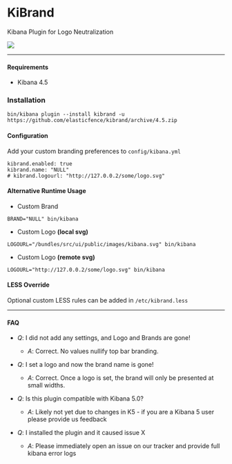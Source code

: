 # KiBrand
Kibana Plugin for Logo Neutralization

<img src="http://i.imgur.com/61132PJ.png" />

--------
#### Requirements

* Kibana 4.5 


### Installation
```
bin/kibana plugin --install kibrand -u https://github.com/elasticfence/kibrand/archive/4.5.zip
```

#### Configuration
Add your custom branding preferences to ```config/kibana.yml``` 
```
kibrand.enabled: true
kibrand.name: "NULL"
# kibrand.logourl: "http://127.0.0.2/some/logo.svg"

```
#### Alternative Runtime Usage
* Custom Brand
```
BRAND="NULL" bin/kibana
```

* Custom Logo __(local svg)__
```
LOGOURL="/bundles/src/ui/public/images/kibana.svg" bin/kibana
```
* Custom Logo __(remote svg)__
```
LOGOURL="http://127.0.0.2/some/logo.svg" bin/kibana
```

#### LESS Override
Optional custom LESS rules can be added in  ```/etc/kibrand.less``` 

--------

#### FAQ

* _Q_: I did not add any settings, and Logo and Brands are gone!
  * _A_: Correct. No values nullify top bar branding.  

* _Q_: I set a logo and now the brand name is gone!
  * _A_: Correct. Once a logo is set, the brand will only be presented at small widths. 

* _Q_: Is this plugin compatible with Kibana 5.0?
  * _A_: Likely not yet due to changes in K5 - if you are a Kibana 5 user please provide us feedback

* _Q_: I installed the plugin and it caused issue X
  * _A_: Please immediately open an issue on our tracker and provide full kibana error logs
